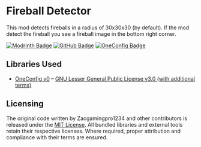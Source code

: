 # Fireball Detector
This mod detects fireballs in a radius of 30x30x30 (by default). If the mod detect the fireball you see a fireball image in the bottom right corner.

[![Modrinth Badge](https://badger-api-staging.worldwidepixel.ca/cozy?gradientStart=057D00&gradientEnd=043000&lineOne=Also%20On&lineTwo=Modrinth!&colourOne=E8E8E8&colourTwo=FFFFFF&iconUrl=https://create-garnished.github.io/images/addons/launcher/modrinth.png)](https://modrinth.com/mod/fireball-detector)
[![GitHub Badge](https://badger-api-staging.worldwidepixel.ca/cozy?gradientStart=181F29&gradientEnd=0F131A&lineOne=Also%20On&lineTwo=Github!&colourOne=E8E8E8&colourTwo=FFFFFF&iconUrl=https://raw.githubusercontent.com/rdimascio/icons/master/icons/light/github.svg)](https://github.com/Zacgamingpro1234/Fireball-Detector)
[![OneConfig Badge](https://www.polyfrost.org/media/branding/badges/badge_1.svg)](https://modrinth.com/mod/oneconfig)

## Libraries Used

- [OneConfig v0](https://github.com/Polyfrost/OneConfig/tree/develop-v0) – [GNU Lesser General Public License v3.0 (with additional terms)](https://github.com/Polyfrost/OneConfig/blob/develop-v0/LICENSE)

## Licensing
The original code written by Zacgamingpro1234 and other contributors is released under the [MIT License](https://github.com/Zacgamingpro1234/Fireball-Detector/tree/main?tab=MIT-1-ov-file). All bundled libraries and external tools retain their respective licenses. Where required, proper attribution and compliance with their terms are ensured.